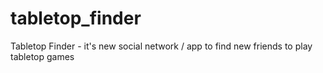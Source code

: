 # tabletop_finder
Tabletop Finder - it's new social network / app to find new friends to play tabletop games
